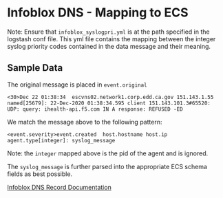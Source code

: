 # Infoblox DNS - Mapping to ECS

Note: Ensure that `infoblox_syslogpri.yml` is at the path specified in the logstash conf file. This yml file contains the mapping between the integer syslog priority codes contained in the data message and their meaning.

## Sample Data

The original message is placed in `event.original`

```
<30>Dec 22 01:38:34  escvns02.network1.corp.edd.ca.gov 151.143.1.55 named[25679]: 22-Dec-2020 01:38:34.595 client 151.143.101.3#65520: UDP: query: ihealth-api.f5.com IN A response: REFUSED -ED
```

We match the message above to the following pattern:
```
<event.severity>event.created  host.hostname host.ip agent.type[integer]: syslog_message
```

Note: the `integer` mapped above is the pid of the agent and is ignored.

The `syslog_message` is further parsed into the appropriate ECS schema fields as best possible. 

[Infoblox DNS Record Documentation](https://docs.infoblox.com/display/NAG8/Capturing+DNS+Queries+and+Responses)
